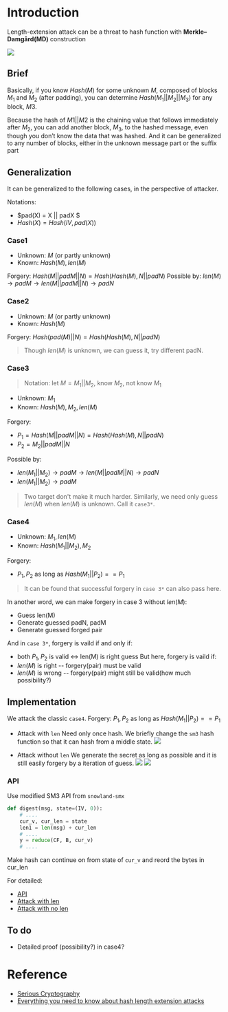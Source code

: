 
# Introduction
Length-extension attack can be a threat to hash function with **Merkle–Damgård(MD)** construction

![](https://s2.loli.net/2022/07/27/9L86IbTeoZlR4Gk.png)


## Brief
Basically, if you know $Hash(M)$ for some unknown $M$, composed of blocks $M_1$ and $M_2$ (after padding), you can determine $Hash(M_1 || M_2 || M_3)$ for any block, $M3$. 

Because the hash of $M1 || M2$ is the chaining value that follows immediately after $M_2$, you can add another block, $M_3$, to the hashed message, even though you don’t know the data that was hashed. And it can be generalized to any number of blocks, either in the unknown message part or the suffix part


## Generalization

It can be generalized to the following cases, in the perspective of attacker. 

Notations:
- $pad(X) = X || padX $
- $Hash(X) = Hash(IV, pad(X))$

### Case1
- Unknown: $M$ (or partly unknown)
- Known: $Hash(M), len(M)$
  
Forgery: $Hash(M || padM || N) = Hash(Hash(M), N || padN)$
Possible by: $len(M) \rightarrow padM \rightarrow len(M || padM || N) \rightarrow padN$


### Case2

- Unknown: $M$ (or partly unknown)
- Known: $Hash(M)$
  
Forgery: $Hash(pad(M) || N) = Hash(Hash(M), N || padN)$
> Though $len(M)$ is unknown, we can guess it, try different  padN. 


### Case3
> Notation: let $M = M_1 || M_2$, know $M_2$, not know $M_1$

- Unknown: $M_1$
- Known: $Hash(M), M_2, len(M)$ 

Forgery:
- $P_1 = Hash(M || padM || N) = Hash(Hash(M), N || padN)$
- $P_2 = M_2 || padM || N$

Possible by:
- $len(M_1 || M_2) \rightarrow padM \rightarrow len(M || padM || N) \rightarrow padN$
- $len(M_1 || M_2) \rightarrow padM$


> Two target don't make it much harder. Similarly, we need only guess $len(M)$ when $len(M)$ is unknown. Call it `case3*`.


### Case4
- Unknown: $M_1, len(M)$
- Known: $Hash(M_1 || M_2), M_2$

Forgery:
- $P_1, P_2$ as long as $Hash(M_1 || P_2) == P_1$
<!-- - $P_1 = Hash(M || padM || N) = Hash(Hash(M), N || padN)$
- $P_2 = M_2 || padM || N$ -->
  
> It can be found that successful forgery in `case 3*` can also pass here.

In another word, we can make forgery in case 3 without $len(M)$:
- Guess len(M) 
- Generate guessed padN, padM
- Generate guessed forged pair

And in `case 3*`, forgery is vaild if and only if:
- both $P_1, P_2$ is valid <-> len(M) is right guess
But here, forgery is vaild if:
- $len(M)$ is right -- forgery(pair) must be valid
- $len(M)$ is wrong -- forgery(pair) might still be valid(how much possibility?)


## Implementation
We attack the classic `case4`.
Forgery: $P_1, P_2$ as long as $Hash(M_1 || P_2) == P_1$

- Attack with `len`
Need only once hash. We briefly change the `sm3` hash function so that it can hash from a middle state. 
![](https://s2.loli.net/2022/07/28/ZwzKbkl2AXSxcBo.png)

- Attack without `len`
We generate the secret as long as possible and it is still easily forgery by a iteration of guess.
![](https://s2.loli.net/2022/07/28/yNWnClerOwGcbB1.png)
![](https://s2.loli.net/2022/07/28/IjVZ4cenPWykq5O.png)

### API
Use modified SM3 API from `snowland-smx`
```python
def digest(msg, state=(IV, 0)):
    # ....
    cur_v, cur_len = state
    len1 = len(msg) + cur_len
    # .... 
    y = reduce(CF, B, cur_v)
    # ....
```
Make hash can continue on from state of `cur_v` and reord the bytes in cur_len 


For detailed:
- [API](./SM3.py)
- [Attack with len](./len_ex_attack.py)
- [Attack with no len](./len_ex_attack_lex_ex_attack_strict.py)



## To do
- Detailed proof (possibility?) in case4?

# Reference
- [Serious Cryptography](https://zh.book4you.org/book/3399523/14ceb5)
- [Everything you need to know about hash length extension attacks](https://blog.skullsecurity.org/2012/everything-you-need-to-know-about-hash-length-extension-attacks)